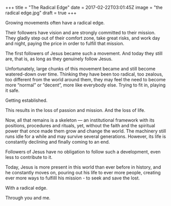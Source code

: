 +++
title = "The Radical Edge"
date = 2017-02-22T03:01:45Z
image = "the radical edge.jpg"
draft = true
+++

Growing movements often have a radical edge.

Their followers have vision and are strongly committed to their mission. They gladly step out of their comfort zone, take great risks, and work day and night, paying the price in order to fulfill that mission.

The first followers of Jesus became such a movement. And today they still are, that is, as long as they genuinely follow Jesus.

Unfortunately, large chunks of this movement became and still become watered-down over time. Thinking they have been too radical, too zealous, too different from the world around them, they may feel the need to become more “normal” or ”decent”, more like everybody else. Trying to fit in, playing it safe. 

Getting established. 

This results in the loss of passion and mission. And the loss of life. 

Now, all that remains is a skeleton — an institutional framework with its positions, procedures and rituals, yet, without the faith and the spiritual power that once made them grow and change the world. The  machinery still runs idle for a while and may survive several generations. However, its life is constantly declining and finally coming to an end. 

Followers of Jesus have no obligation to follow such a development, even less to contribute to it. 

Today, Jesus is more present in this world than ever before in history, and he constantly moves on, pouring out his life to ever more people, creating ever more ways to fulfilll his mission - to seek and save the lost.

With a radical edge.

Through you and me.
